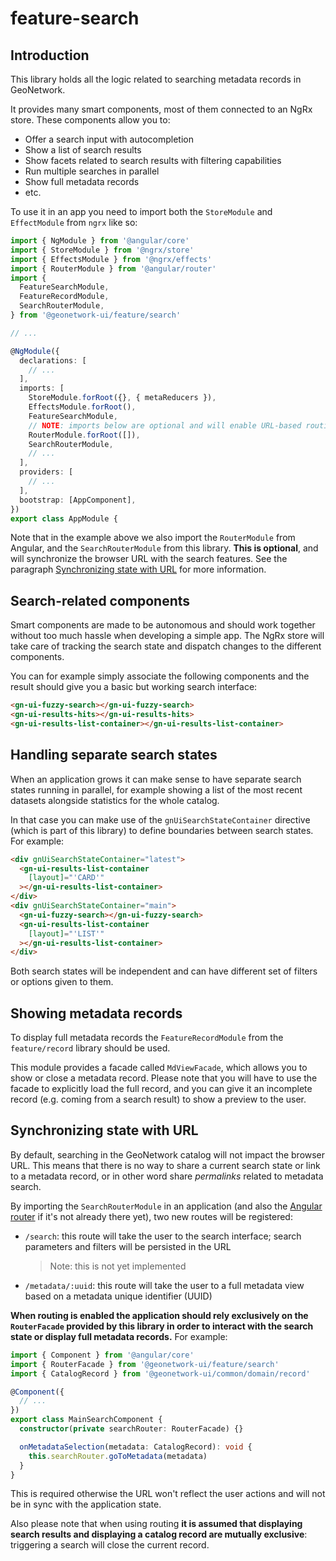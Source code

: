 # feature-search

## Introduction

This library holds all the logic related to searching metadata records in GeoNetwork.

It provides many smart components, most of them connected to an NgRx store. These components allow you to:

- Offer a search input with autocompletion
- Show a list of search results
- Show facets related to search results with filtering capabilities
- Run multiple searches in parallel
- Show full metadata records
- etc.

To use it in an app you need to import both the `StoreModule` and `EffectModule` from `ngrx` like so:

```typescript
import { NgModule } from '@angular/core'
import { StoreModule } from '@ngrx/store'
import { EffectsModule } from '@ngrx/effects'
import { RouterModule } from '@angular/router'
import {
  FeatureSearchModule,
  FeatureRecordModule,
  SearchRouterModule,
} from '@geonetwork-ui/feature/search'

// ...

@NgModule({
  declarations: [
    // ...
  ],
  imports: [
    StoreModule.forRoot({}, { metaReducers }),
    EffectsModule.forRoot(),
    FeatureSearchModule,
    // NOTE: imports below are optional and will enable URL-based routing
    RouterModule.forRoot([]),
    SearchRouterModule,
    // ...
  ],
  providers: [
    // ...
  ],
  bootstrap: [AppComponent],
})
export class AppModule {
```

Note that in the example above we also import the `RouterModule` from Angular, and the `SearchRouterModule` from this library.
**This is optional**, and will synchronize the browser URL with the search features. See the paragraph [Synchronizing state with URL](#synchronizing-state-with-url) for more information.

## Search-related components

Smart components are made to be autonomous and should work together without too much hassle when developing a simple app.
The NgRx store will take care of tracking the search state and dispatch changes to the different components.

You can for example simply associate the following components and the result should give you a basic but working search interface:

```html
<gn-ui-fuzzy-search></gn-ui-fuzzy-search>
<gn-ui-results-hits></gn-ui-results-hits>
<gn-ui-results-list-container></gn-ui-results-list-container>
```

## Handling separate search states

When an application grows it can make sense to have separate search states running in parallel, for example showing a list of the most recent datasets alongside statistics for the whole catalog.

In that case you can make use of the `gnUiSearchStateContainer` directive (which is part of this library) to define boundaries between search states. For example:

```html
<div gnUiSearchStateContainer="latest">
  <gn-ui-results-list-container
    [layout]="'CARD'"
  ></gn-ui-results-list-container>
</div>
<div gnUiSearchStateContainer="main">
  <gn-ui-fuzzy-search></gn-ui-fuzzy-search>
  <gn-ui-results-list-container
    [layout]="'LIST'"
  ></gn-ui-results-list-container>
</div>
```

Both search states will be independent and can have different set of filters or options given to them.

## Showing metadata records

To display full metadata records the `FeatureRecordModule` from the `feature/record` library should be used.

This module provides a facade called `MdViewFacade`, which allows you to show or close a metadata record. Please note
that you will have to use the facade to explicitly load the full record, and you can give it an incomplete record (e.g. coming from
a search result) to show a preview to the user.

## Synchronizing state with URL

By default, searching in the GeoNetwork catalog will not impact the browser URL. This means that there is no way to share a current search state
or link to a metadata record, or in other word share _permalinks_ related to metadata search.

By importing the `SearchRouterModule` in an application (and also the [Angular router](https://angular.io/guide/router) if it's not already there yet), two new routes will be registered:

- `/search`: this route will take the user to the search interface; search parameters and filters will be persisted in the URL
  > Note: this is not yet implemented
- `/metadata/:uuid`: this route will take the user to a full metadata view based on a metadata unique identifier (UUID)

**When routing is enabled the application should rely exclusively on the `RouterFacade` provided by this library in order to interact with the search state
or display full metadata records.** For example:

```typescript
import { Component } from '@angular/core'
import { RouterFacade } from '@geonetwork-ui/feature/search'
import { CatalogRecord } from '@geonetwork-ui/common/domain/record'

@Component({
  // ...
})
export class MainSearchComponent {
  constructor(private searchRouter: RouterFacade) {}

  onMetadataSelection(metadata: CatalogRecord): void {
    this.searchRouter.goToMetadata(metadata)
  }
}
```

This is required otherwise the URL won't reflect the user actions and will not be in sync with the application state.

Also please note that when using routing **it is assumed that displaying search results and displaying a catalog record
are mutually exclusive**: triggering a search will close the current record.
